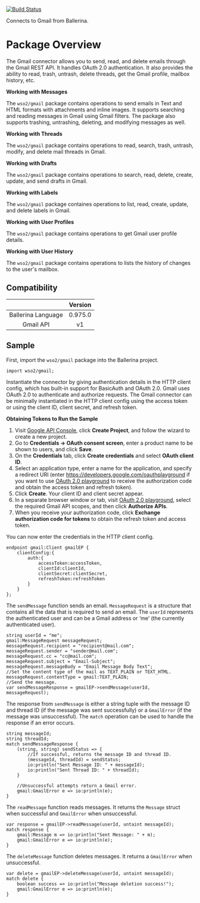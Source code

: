 [![Build Status](https://travis-ci.org/wso2-ballerina/package-gmail.svg?branch=master)](https://travis-ci.org/wso2-ballerina/package-gmail)

Connects to Gmail from Ballerina. 

# Package Overview

The Gmail connector allows you to send, read, and delete emails through the Gmail REST API. It handles OAuth 2.0 
authentication. It also provides the ability to read, trash, untrash, delete threads, get the Gmail profile, mailbox 
history, etc.

**Working with Messages**

The `wso2/gmail` package contains operations to send emails in Text and HTML formats with attachments and inline images. 
It supports searching and reading messages in Gmail using Gmail filters. The package also supports trashing, untrashing, 
deleting, and modifying messages as well.

**Working with Threads**

The `wso2/gmail` package contains operations to read, search, trash, untrash, modify, and delete mail threads in Gmail.

**Working with Drafts**

The `wso2/gmail` package contains operations to search, read, delete, create, update, and send drafts in Gmail.   

**Working with Labels**

The `wso2/gmail` package containes operations to list, read, create, update, and delete labels in Gmail.

**Working with User Profiles**

The `wso2/gmail` package contains operations to get Gmail user profile details.

**Working with User History**

The `wso2/gmail` package contains operations to lists the history of changes to the user's mailbox.

## Compatibility
|                    |    Version     |  
| :-----------------:|:--------------:| 
| Ballerina Language |    0.975.0     |
|     Gmail API      |    v1          |

## Sample
First, import the `wso2/gmail` package into the Ballerina project.
```ballerina
import wso2/gmail;
```
Instantiate the connector by giving authentication details in the HTTP client config, which has built-in support for 
BasicAuth and OAuth 2.0. Gmail uses OAuth 2.0 to authenticate and authorize requests. The Gmail connector can be 
minimally instantiated in the HTTP client config using the access token or using the client ID, client secret, 
and refresh token.

**Obtaining Tokens to Run the Sample**

1. Visit [Google API Console](https://console.developers.google.com), click **Create Project**, and follow the wizard to create a new project.
2. Go to **Credentials -> OAuth consent screen**, enter a product name to be shown to users, and click **Save**.
3. On the **Credentials** tab, click **Create credentials** and select **OAuth client ID**. 
4. Select an application type, enter a name for the application, and specify a redirect URI (enter https://developers.google.com/oauthplayground if you want to use 
[OAuth 2.0 playground](https://developers.google.com/oauthplayground) to receive the authorization code and obtain the 
access token and refresh token). 
5. Click **Create**. Your client ID and client secret appear. 
6. In a separate browser window or tab, visit [OAuth 2.0 playground](https://developers.google.com/oauthplayground), select the required Gmail API scopes, and then click **Authorize APIs**.
7. When you receive your authorization code, click **Exchange authorization code for tokens** to obtain the refresh token and access token. 

You can now enter the credentials in the HTTP client config. 
```ballerina
endpoint gmail:Client gmailEP {
    clientConfig:{
        auth:{
            accessToken:accessToken,
            clientId:clientId,
            clientSecret:clientSecret,
            refreshToken:refreshToken
        }
    }
};
```
The `sendMessage` function sends an email. `MessageRequest` is a structure that contains all the data that is required 
to send an email. The `userId` represents the authenticated user and can be a Gmail address or ‘me’ 
(the currently authenticated user).
```ballerina
string userId = "me";
gmail:MessageRequest messageRequest;
messageRequest.recipient = "recipient@mail.com";
messageRequest.sender = "sender@mail.com";
messageRequest.cc = "cc@mail.com";
messageRequest.subject = "Email-Subject";
messageRequest.messageBody = "Email Message Body Text";
//Set the content type of the mail as TEXT_PLAIN or TEXT_HTML.
messageRequest.contentType = gmail:TEXT_PLAIN;
//Send the message.
var sendMessageResponse = gmailEP->sendMessage(userId, messageRequest);
```
The response from `sendMessage` is either a string tuple with the message ID and thread ID 
(if the message was sent successfully) or a `GmailError` (if the message was unsuccessful). The `match` operation can be 
used to handle the response if an error occurs.
```ballerina
string messageId;
string threadId;
match sendMessageResponse {
    (string, string) sendStatus => {
        //If successful, returns the message ID and thread ID.
        (messageId, threadId) = sendStatus;
        io:println("Sent Message ID: " + messageId);
        io:println("Sent Thread ID: " + threadId);
    }
    
    //Unsuccessful attempts return a Gmail error.
    gmail:GmailError e => io:println(e); 
}
```
The `readMessage` function reads messages. It returns the `Message` struct when successful and 
`GmailError` when unsuccessful. 
```ballerina
var response = gmailEP->readMessage(userId, untaint messageId);
match response {
    gmail:Message m => io:println("Sent Message: " + m);
    gmail:GmailError e => io:println(e);
} 
```
The `deleteMessage` function deletes messages. It returns a `GmailError` when unsuccessful. 
```ballerina    
var delete = gmailEP->deleteMessage(userId, untaint messageId);
match delete {
    boolean success => io:println("Message deletion success!");
    gmail:GmailError e => io:println(e);
}
```

